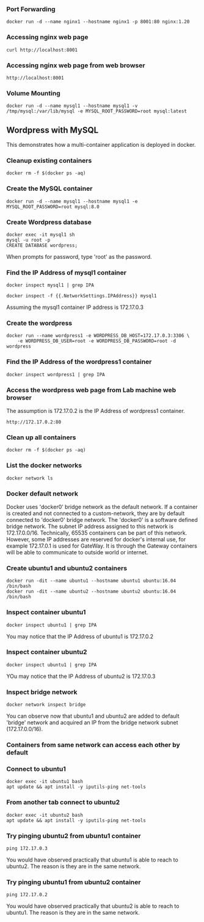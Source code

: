 ### Port Forwarding
```
docker run -d --name nginx1 --hostname nginx1 -p 8001:80 nginx:1.20 
```

### Accessing nginx web page
```
curl http://localhost:8001
```

### Accessing nginx web page from web browser
```
http://localhost:8001
```

### Volume Mounting
```
docker run -d --name mysql1 --hostname mysql1 -v /tmp/mysql:/var/lib/mysql -e MYSQL_ROOT_PASSWORD=root mysql:latest
```

## Wordpress with MySQL
This demonstrates how a multi-container application is deployed in docker.

### Cleanup existing containers
```
docker rm -f $(docker ps -aq)
```

### Create the MySQL container
```
docker run -d --name mysql1 --hostname mysql1 -e MYSQL_ROOT_PASSWORD=root mysql:8.0 
```

### Create Wordpress database
```
docker exec -it mysql1 sh
mysql -u root -p
CREATE DATABASE wordpress;
```
When prompts for password, type 'root' as the password.

### Find the IP Address of mysql1 container
```
docker inspect mysql1 | grep IPA

docker inspect -f {{.NetworkSettings.IPAddress}} mysql1
```
Assuming the mysql1 container IP address is 172.17.0.3

### Create the wordpress
```
docker run --name wordpress1 -e WORDPRESS_DB_HOST=172.17.0.3:3306 \
    -e WORDPRESS_DB_USER=root -e WORDPRESS_DB_PASSWORD=root -d wordpress
```

### Find the IP Address of the wordpress1 container
```
docker inspect wordpress1 | grep IPA
```

### Access the wordpress web page from Lab machine web browser
The assumption is 172.17.0.2 is the IP Address of wordpress1 container.
```
http://172.17.0.2:80
```

### Clean up all containers
```
docker rm -f $(docker ps -aq)
```

### List the docker networks
```
docker network ls
```

### Docker default network
Docker uses 'docker0' bridge network as the default network.  If a container is created and not connected to a custom-network, they 
are by default connected to 'docker0' bridge network.  The 'docker0' is a software defined bridge network.  The subnet IP address assigned to this network is 172.17.0.0/16.  Technically, 65535 containers can be part of this network. However, some IP addresses are reserved for docker's internal use, for example 172.17.0.1 is used for GateWay.  It is through the Gateway containers will be able to communicate to outside world or internet.

### Create ubuntu1 and ubuntu2 containers
```
docker run -dit --name ubuntu1 --hostname ubuntu1 ubuntu:16.04 /bin/bash
docker run -dit --name ubuntu2 --hostname ubuntu2 ubuntu:16.04 /bin/bash
```

### Inspect container ubuntu1
```
docker inspect ubuntu1 | grep IPA
```
You may notice that the IP Address of ubuntu1 is 172.17.0.2 

### Inspect container ubuntu2
```
docker inspect ubuntu1 | grep IPA
```
YOu may notice that the IP Address of ubuntu2 is 172.17.0.3

### Inspect bridge network
```
docker network inspect bridge
```
You can observe now that ubuntu1 and ubuntu2 are added to default 'bridge' network and acquired an IP from the bridge network subnet (172.17.0.0/16).

### Containers from same network can access each other by default

### Connect to ubuntu1 
```
docker exec -it ubuntu1 bash
apt update && apt install -y iputils-ping net-tools
```

### From another tab connect to ubuntu2
```
docker exec -it ubuntu2 bash
apt update && apt install -y iputils-ping net-tools
```

### Try pinging ubuntu2 from ubuntu1 container
```
ping 172.17.0.3
```
You would have observed practically that ubuntu1 is able to reach to ubuntu2. The reason is they are in the same network.

### Try pinging ubuntu1 from ubuntu2 container
```
ping 172.17.0.2
```
You would have observed practically that ubuntu2 is able to reach to ubuntu1.  The reason is they are in the same network.
